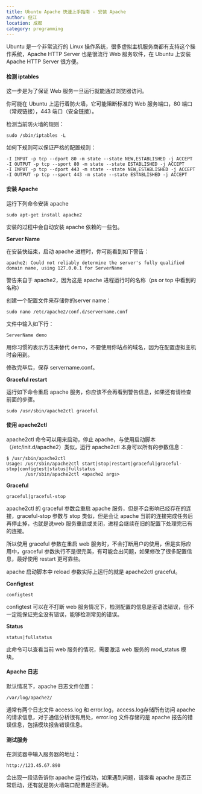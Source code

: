 ```yaml
---
title: Ubuntu Apache 快速上手指南 - 安装 Apache
author: 但江
location: 成都
category: programming
---
```


Ubuntu 是一个非常流行的 Linux 操作系统，很多虚拟主机服务商都有支持这个操作系统，Apache HTTP Server 也是很流行 Web 服务软件，在 Ubuntu 上安装 Apache HTTP Server 很方便。

#### 检测 iptables

这一步是为了保证 Web 服务一旦运行就能通过浏览器访问。

你可能在 Ubuntu 上运行着防火墙，它可能阻断标准的 Web 服务端口，80 端口（常规链接），443 端口（安全链接）。

检测当前防火墙的规则：

	sudo /sbin/iptables -L

如何下规则可以保证严格的配置规则：

	-I INPUT -p tcp --dport 80 -m state --state NEW,ESTABLISHED -j ACCEPT
	-I OUTPUT -p tcp --sport 80 -m state --state ESTABLISHED -j ACCEPT
	-I INPUT -p tcp --dport 443 -m state --state NEW,ESTABLISHED -j ACCEPT
	-I OUTPUT -p tcp --sport 443 -m state --state ESTABLISHED -j ACCEPT

#### 安装 Apache

运行下列命令安装 apache

	sudo apt-get install apache2

安装的过程中会自动安装 apache 依赖的一些包。

**Server Name**

在安装快结束，启动 apache 进程时，你可能看到如下警告：

	apache2: Could not reliably determine the server's fully qualified domain name, using 127.0.0.1 for ServerName

警告来自于 apache2，因为这是 apache 进程运行时的名称（ps or top 中看到的名称）

创建一个配置文件来存储你的server name：

	sudo nano /etc/apache2/conf.d/servername.conf

文件中输入如下行：

	ServerName demo

用你习惯的表示方法来替代 demo，不要使用你站点的域名，因为在配置虚拟主机时会用到。

修改完毕后，保存 servername.conf。

**Graceful restart**

运行如下命令重启 apache 服务，你应该不会再看到警告信息，如果还有请检查前面的步骤。

	sudo /usr/sbin/apache2ctl graceful

#### 使用 apache2ctl

apache2ctl 命令可以用来启动，停止 apache，与使用启动脚本（/etc/init.d/apache2）类似，运行 apache2ctl 本身可以所有的参数信息：

	$ /usr/sbin/apache2ctl
	Usage: /usr/sbin/apache2ctl start|stop|restart|graceful|graceful-stop|configtest|status|fullstatus
	       /usr/sbin/apache2ctl <apache2 args>

**Graceful**

	graceful|graceful-stop

apache2ctl 的 graceful 参数会重启 apache 服务，但是不会影响已经存在的连接，graceful-stop 参数与 stop 类似，但是会让 apache 当前的连接完成任务后再停止掉，也就是说web 服务重启或关闭，进程会继续在旧的配置下处理完已有的连接。

所以使用 graceful 参数在重启 web 服务时，不会打断用户的使用，但是实际应用中，graceful 参数执行不是很完美，有可能会出问题，如果修改了很多配置信息，最好使用 restart 更可靠些。

apache 启动脚本中 reload 参数实际上运行的就是 apache2ctl graceful。

**Configtest**

	configtest

configtest 可以在不打断 web 服务情况下，检测配置的信息是否语法错误，但不一定能保证完全没有错误，能够检测常见的错误。

**Status**

	status|fullstatus

此命令可以查看当前 web 服务的情况，需要激活 web 服务的 mod_status 模块。

#### Apache 日志

默认情况下，apache 日志文件位置：

	/var/log/apache2/

通常有两个日志文件 access.log 和 error.log，access.log存储所有访问 apache 的请求信息，对于通信分析很有用处，error.log 文件存储的是 apache 报告的错误信息，包括模块报告错误信息。

#### 测试服务

在浏览器中输入服务器的地址：

	http://123.45.67.890

会出现一段话告诉你 apache 运行成功，如果遇到问题，请查看 apache 是否正常启动，还有就是防火墙端口配置是否正确。
